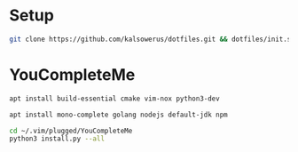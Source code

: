 # Setup

```zsh
git clone https://github.com/kalsowerus/dotfiles.git && dotfiles/init.sh
```

# YouCompleteMe
[//]: # (From https://github.com/ycm-core/YouCompleteMe#linux-64-bit)

```zsh
apt install build-essential cmake vim-nox python3-dev
```

```zsh
apt install mono-complete golang nodejs default-jdk npm
```

```zsh
cd ~/.vim/plugged/YouCompleteMe
python3 install.py --all
```

